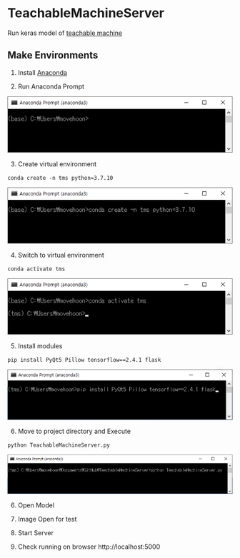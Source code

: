 # TeachableMachineServer
Run keras model of [teachable machine](https://teachablemachine.withgoogle.com/)

## Make Environments
1. Install [Anaconda](https://www.anaconda.com/)

2. Run Anaconda Prompt

![Anaconda Prompt](docs/anaconda.png)

3. Create virtual environment
```
conda create -n tms python=3.7.10
```
![Anaconda](docs/anaconda_create_virtual.png)

4. Switch to virtual environment
```
conda activate tms
```
![Anaconda](docs/anaconda_activate.png)

5. Install modules
```
pip install PyQt5 Pillow tensorflow==2.4.1 flask 
```
![Anaconda](docs/anaconda_pip.png)

6. Move to project directory and Execute
```
python TeachableMachineServer.py
```
![Anaconda](docs/anaconda_execute.png)

6. Open Model

7. Image Open for test

8. Start Server

9. Check running on browser
http://localhost:5000

